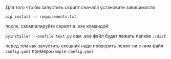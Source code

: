 Для того что бы запустить скрипт сначала установите зависимости

`pip install -r requirements.txt`

после, скомпилируйте скрипт в .exe командой:

`pyinstaller --onefile text.py`
сам .exe файл будет лежать папкке `./dist`

перед тем как запустить ехешник надо проверить лежит ли с ним файл `config.yaml`
пример:`example-config.yaml`